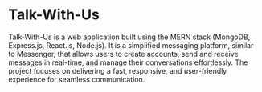 ﻿# Talk-With-Us

Talk-With-Us is a web application built using the MERN stack (MongoDB, Express.js, React.js, Node.js). It is a simplified messaging platform, similar to Messenger, that allows users to create accounts, send and receive messages in real-time, and manage their conversations effortlessly. The project focuses on delivering a fast, responsive, and user-friendly experience for seamless communication.
